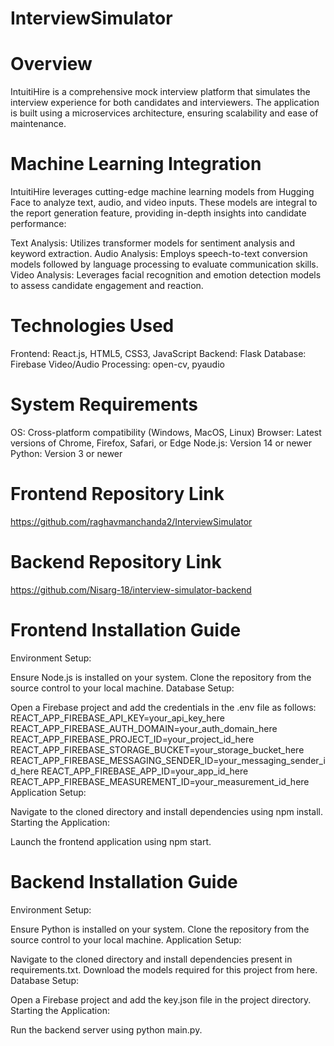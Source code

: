 # InterviewSimulator

# Overview

IntuitiHire is a comprehensive mock interview platform that simulates the interview experience for both candidates and interviewers. The application is built using a microservices architecture, ensuring scalability and ease of maintenance.

# Machine Learning Integration

IntuitiHire leverages cutting-edge machine learning models from Hugging Face to analyze text, audio, and video inputs. These models are integral to the report generation feature, providing in-depth insights into candidate performance:

Text Analysis: Utilizes transformer models for sentiment analysis and keyword extraction.
Audio Analysis: Employs speech-to-text conversion models followed by language processing to evaluate communication skills.
Video Analysis: Leverages facial recognition and emotion detection models to assess candidate engagement and reaction.

# Technologies Used

Frontend: React.js, HTML5, CSS3, JavaScript
Backend: Flask
Database: Firebase
Video/Audio Processing: open-cv, pyaudio

# System Requirements

OS: Cross-platform compatibility (Windows, MacOS, Linux)
Browser: Latest versions of Chrome, Firefox, Safari, or Edge
Node.js: Version 14 or newer
Python: Version 3 or newer

# Frontend Repository Link

https://github.com/raghavmanchanda2/InterviewSimulator

# Backend Repository Link

https://github.com/Nisarg-18/interview-simulator-backend

# Frontend Installation Guide
Environment Setup:

Ensure Node.js is installed on your system.
Clone the repository from the source control to your local machine.
Database Setup:

Open a Firebase project and add the credentials in the .env file as follows:
REACT_APP_FIREBASE_API_KEY=your_api_key_here
REACT_APP_FIREBASE_AUTH_DOMAIN=your_auth_domain_here
REACT_APP_FIREBASE_PROJECT_ID=your_project_id_here
REACT_APP_FIREBASE_STORAGE_BUCKET=your_storage_bucket_here
REACT_APP_FIREBASE_MESSAGING_SENDER_ID=your_messaging_sender_id_here
REACT_APP_FIREBASE_APP_ID=your_app_id_here
REACT_APP_FIREBASE_MEASUREMENT_ID=your_measurement_id_here
Application Setup:

Navigate to the cloned directory and install dependencies using npm install.
Starting the Application:

Launch the frontend application using npm start.

# Backend Installation Guide
Environment Setup:

Ensure Python is installed on your system.
Clone the repository from the source control to your local machine.
Application Setup:

Navigate to the cloned directory and install dependencies present in requirements.txt.
Download the models required for this project from here.
Database Setup:

Open a Firebase project and add the key.json file in the project directory.
Starting the Application:

Run the backend server using python main.py.
